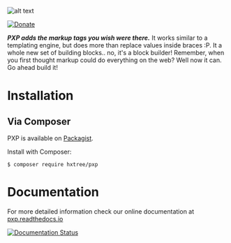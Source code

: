 ![alt text](https://github.com/hxtree/PXP/raw/master/docs/logo/179x100.jpg "PXP")

[![Donate](https://img.shields.io/badge/Donate-PayPal-green.svg)](https://paypal.me/hxtree)

***PXP adds the markup tags you wish were there.*** It works similar to a templating engine, but does more than 
replace values inside braces :P. It a whole new set of building blocks.. no, it's a block builder! Remember, when you 
first thought markup could do everything on the web? Well now it can. Go ahead build it!

# Installation

## Via Composer
PXP is available on [Packagist](https://packagist.org/packages/hxtree/pxp).

Install with Composer:
```shell script
$ composer require hxtree/pxp
```

# Documentation
For more detailed information check our online documentation at [pxp.readthedocs.io](https://pxp.readthedocs.io)

[![Documentation Status](https://readthedocs.org/projects/pxp/badge/?version=latest)](https://pxp.readthedocs.io/en/latest/?badge=latest)